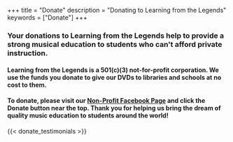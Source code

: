 +++
title = "Donate"
description = "Donating to Learning from the Legends"
keywords = ["Donate"]
+++

### Your donations to Learning from the Legends help to provide a strong musical education to students who can't afford private instruction.

#### Learning from the Legends is a 501(c)(3) not-for-profit corporation. We use the funds you donate to give our DVDs to libraries and schools at no cost to them.

#### To donate, please visit our [Non-Profit Facebook Page](https://www.facebook.com/LFTLegends) and click the Donate button near the top. Thank you for helping us bring the dream of quality music education to students around the world!

{{< donate_testimonials >}}
